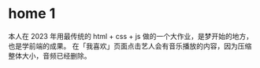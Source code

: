 # home 1
本人在 2023 年用最传统的 html + css + js 做的一个大作业，是梦开始的地方，也是学前端的成果。
在「我喜欢」页面点击艺人会有音乐播放的内容，因为压缩整体大小，音频已经删除。
